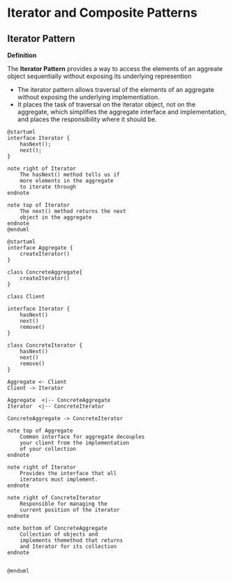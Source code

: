 # Iterator and Composite Patterns

## Iterator Pattern

**Definition**

The **Iterator Pattern** provides a way to access the elements of an aggreate object sequentially without exposing its underlying represention

* The iterator pattern allows traversal of the elements of an aggregate without exposing the underlying implementiation.
* It places the task of traversal on the iterator object, not on the aggregate, which simplifies the aggregate interface and implementation, and places the responsibility where it should be.

```plantuml
@startuml
interface Iterator {
    hasNext();
    next();
}

note right of Iterator
    The hasNext() method tells us if
    more elements in the aggregate
    to iterate through
endnote

note top of Iterator
    The next() method returns the next
    object in the aggregate
endnote
@enduml
```

```plantuml
@startuml
interface Aggregate {
    createIterator()
}

class ConcreteAggregate{
    createIterator()
}

class Client

interface Iterator {
    hasNext()
    next()
    remove()
}

class ConcreteIterator {
    hasNext()
    next()
    remove()
}

Aggregate <- Client
Client -> Iterator

Aggregate  <|-- ConcreteAggregate
Iterator  <|-- ConcreteIterator

ConcreteAggregate -> ConcreteIterator

note top of Aggregate 
    Common interface for aggregate decouples 
    your client from the implementation
    of your collection
endnote

note right of Iterator 
    Provides the interface that all
    iterators must implement.
endnote

note right of ConcreteIterator 
    Responsible for managing the 
    current position of the iterator
endnote

note bottom of ConcreteAggregate 
    Collection of objects and 
    implements themethod that returns
    and Iterator for its collection
endnote


@enduml
```

